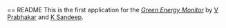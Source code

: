 == README
This is the first application for the
[*Green Energy Monitor*](http://tingri.me/greenenergymonitor/)
by [V Prabhakar]() and [K Sandeep](http://www.linkedin.com/in/sandeepkunkunuru/).